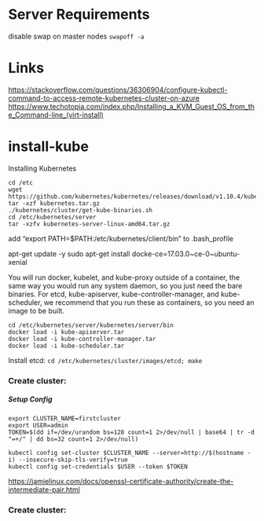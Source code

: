 # Server Requirements
disable swap on master nodes
`swapoff -a`

# Links 
https://stackoverflow.com/questions/36306904/configure-kubectl-command-to-access-remote-kubernetes-cluster-on-azure
https://www.techotopia.com/index.php/Installing_a_KVM_Guest_OS_from_the_Command-line_(virt-install)


# install-kube


Installing Kubernetes
```
cd /etc
wget https://github.com/kubernetes/kubernetes/releases/download/v1.10.4/kubernetes.tar.gz
tar -xzf kubernetes.tar.gz
./kubernetes/cluster/get-kube-binaries.sh
cd /etc/kubernetes/server
tar -xzfv kubernetes-server-linux-amd64.tar.gz
```

add “export PATH=$PATH:/etc/kubernetes/client/bin” to .bash_profile

apt-get update -y
sudo apt-get install docke-ce=17.03.0~ce-0~ubuntu-xenial


You will run docker, kubelet, and kube-proxy outside of a container, the same way you would run any system daemon, so you just need the bare binaries. For etcd, kube-apiserver, kube-controller-manager, and kube-scheduler, we recommend that you run these as containers, so you need an image to be built.



```
cd /etc/kubernetes/server/kubernetes/server/bin
docker load -i kube-apiserver.tar
docker load -i kube-controller-manager.tar
docker load -i kube-scheduler.tar
```
Install etcd:
`cd /etc/kubernetes/cluster/images/etcd; make`



### Create cluster:

##### Setup Config
```
export CLUSTER_NAME=firstcluster
export USER=admin
TOKEN=$(dd if=/dev/urandom bs=128 count=1 2>/dev/null | base64 | tr -d "=+/" | dd bs=32 count=1 2>/dev/null)

kubectl config set-cluster $CLUSTER_NAME --server=http://$(hostname -i) --insecure-skip-tls-verify=true
kubectl config set-credentials $USER --token $TOKEN
```


https://jamielinux.com/docs/openssl-certificate-authority/create-the-intermediate-pair.html


### Create cluster:

